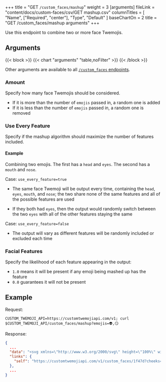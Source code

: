 +++
title = "GET `/custom_faces/mashup`"
weight = 3
[arguments]
  fileLink = "content/docs/custom-faces/csv/GET mashup.csv"
  columnTitles = [
    "Name",
    ["Required", "center"],
    "Type",
    "Default"
  ]
  baseChartOn = 2
  title = "GET /custom_faces/mashup arguments"
+++

Use this endpoint to combine two or more face Twemojis.

## Arguments

{{< block >}}
  {{< chart "arguments" "table,noFilter" >}}
{{< /block >}}

Other arguments are available to all [`/custom_faces` endpoints](/docs/custom-faces/).

### Amount

Specify how many face Twemojis should be considered.

- If it is more than the number of `emojis` passed in, a random one is added
- If it is less than the number of `emojis` passed in, a random one is removed

### Use Every Feature

Specify if the mashup algorithm should maximize the number of features included.

#### Example

Combining two emojis. The first has a `head` and `eyes`. The second has a `mouth` and `nose`.

Case: `use_every_feature=true`

- The same face Twemoji will be output every time, containing the `head`, `eyes`, `mouth`, and `nose`; the two share none of the same features and all of the possible features are used

- If they both had `eyes`, then the output would randomly switch between the two `eyes` with all of the other features staying the same

Case: `use_every_feature=false`

- The output will vary as different features will be randomly included or excluded each time

### Facial Features

Specify the likelihood of each feature appearing in the output:

- `1.0` means it will be present if any emoji being mashed up has the feature
- `0.0` guarantees it will not be present

## Example

Request:

```curl
CUSTOM_TWEMOJI_API=https://customtwemojiapi.com/v1; curl $CUSTOM_TWEMOJI_API/custom_faces/mashup?emojis=👽,😏
```

Response:

```json
{
  ...
  "data": "<svg xmlns=\"http://www.w3.org/2000/svg\" height=\"100%\" width=\"100%\">\n  <rect width=\"100%\" height=\"100%\" fill=\"\"/>\n  <svg xmlns=\"http://www.w3.org/2000/svg\" id=\"emoji\" height=\"100%\" width=\"100%\" x=\"0\" y=\"0\" viewBox=\"0 0 36 36\">\n  <path fill=\"#CCD6DD\" d=\"M35 17C35 26.389 21.777 36 18 36 14.222 36 1 26.389 1 17S8.611 0 18 0 35 7.611 35 17Z\" id=\"1f47d-head-0\" class=\"1f47d head\"/><path fill=\"#664500\" d=\"M24.327 23.622C24.174000000000003 23.49 23.959000000000003 23.463 23.776000000000003 23.553L19.776000000000003 25.553C17.905000000000005 26.488 13.049000000000003 26.5 13.000000000000004 26.5 12.724000000000004 26.5 12.500000000000004 26.724 12.500000000000004 27 12.500000000000004 27.185 12.601000000000004 27.347 12.750000000000004 27.433V27.434H12.751000000000003V27.435000000000002C12.822000000000003 27.475 12.904000000000003 27.498 12.991000000000003 27.500000000000004H19.999000000000002C22.657000000000004 27.500000000000004 24.088 25.315000000000005 24.474000000000004 24.158000000000005 24.538000000000004 23.966000000000005 24.480000000000004 23.755000000000006 24.327000000000005 23.622000000000003Z\" id=\"1f60f-mouth-1\" class=\"1f60f mouth\"/></svg>\n</svg>",
  "links": {
    "self": "https://customtwemojiapi.com/v1/custom_faces/1f47d?cheeks=&mouth=1f60f&nose=&eyes=&eyewear=&headwear=&other="
  },
  ...
}
```
